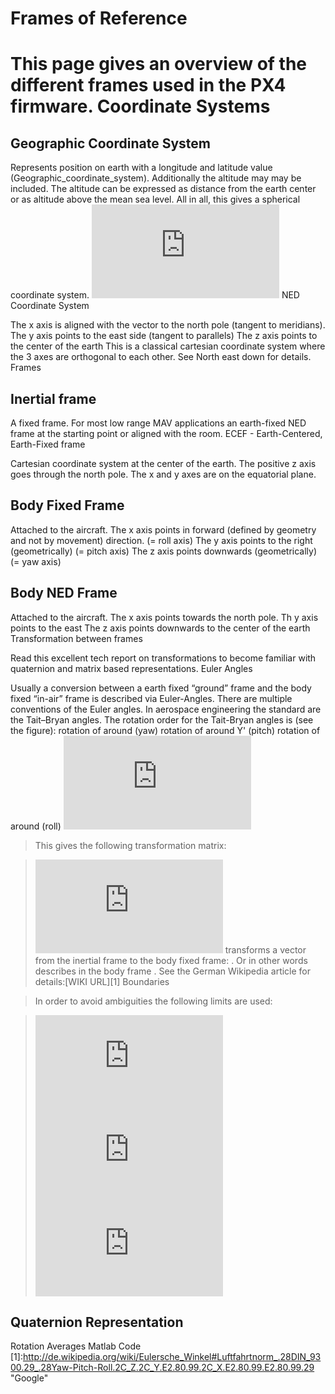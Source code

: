 Frames of Reference
==============
This page gives an overview of the different frames used in the PX4 firmware.
Coordinate Systems
==============

Geographic Coordinate System
---------------------------
Represents position on earth with a longitude and latitude value (Geographic_coordinate_system). Additionally the altitude may may be included. The altitude can be expressed as distance from the earth center or as altitude above the mean sea level. All in all, this gives a spherical coordinate system.
![coordinate](https://pixhawk.org/lib/exe/fetch.php?tok=0b3ee3&media=http%3A%2F%2Fupload.wikimedia.org%2Fwikipedia%2Fcommons%2Fthumb%2F6%2F62%2FLatitude_and_Longitude_of_the_Earth.svg%2F652px-Latitude_and_Longitude_of_the_Earth.svg.png)
NED Coordinate System

The x axis is aligned with the vector to the north pole (tangent to meridians).
The y axis points to the east side (tangent to parallels)
The z axis points to the center of the earth
This is a classical cartesian coordinate system where the 3 axes are orthogonal to each other.
See North east down for details.
Frames

Inertial frame
---------------------------
A fixed frame. For most low range MAV applications an earth-fixed NED frame at the starting point or aligned with the room.
ECEF - Earth-Centered, Earth-Fixed frame

Cartesian coordinate system at the center of the earth. The positive z axis goes through the north pole. The x and y axes are on the equatorial plane.

Body Fixed Frame
---------------------------
Attached to the aircraft.
The x axis points in forward (defined by geometry and not by movement) direction. (= roll axis)
The y axis points to the right (geometrically) (= pitch axis)
The z axis points downwards (geometrically) (= yaw axis)

Body NED Frame
---------------------------
Attached to the aircraft.
The x axis points towards the north pole.
Th y axis points to the east
The z axis points downwards to the center of the earth
Transformation between frames

Read this excellent tech report on transformations to become familiar with quaternion and matrix based representations.
Euler Angles

Usually a conversion between a earth fixed “ground” frame and the body fixed “in-air” frame is described via Euler-Angles. There are multiple conventions of the Euler angles. In aerospace engineering the standard are the Tait–Bryan angles. The rotation order for the Tait-Bryan angles is  (see the figure):
rotation of  around  (yaw)
rotation of  around Y' (pitch)
rotation of  around  (roll)
![rotation](https://pixhawk.org/lib/exe/fetch.php?tok=de1983&media=http%3A%2F%2Fmrechte.free.fr%2Fpx4%2FLagewinkel-Drehung2.png)
>This gives the following transformation matrix:

>![rotation matrix](https://pixhawk.org/lib/exe/fetch.php?media=wiki:latex:/img370b7b538e045463b478370f80ec238e.png)
 transforms a vector from the inertial frame to the body fixed frame: . Or in other words  describes  in the body frame .
>See the German Wikipedia article for details:[WIKI URL][1]
Boundaries

>In order to avoid ambiguities the following limits are used:

>![theta](https://pixhawk.org/lib/exe/fetch.php?media=wiki:latex:/imgca216094d11d752ea37d852fd0bd3bb5.png)
>![fin](https://pixhawk.org/lib/exe/fetch.php?media=wiki:latex:/img8788e69d4828770129160ebf916c32c8.png)
>![fine](https://pixhawk.org/lib/exe/fetch.php?media=wiki:latex:/img1ec8194a0a6f561e9c3ff500cc37596d.png)


Quaternion Representation
---------------------------
Rotation Averages
Matlab Code
[1]:http://de.wikipedia.org/wiki/Eulersche_Winkel#Luftfahrtnorm_.28DIN_9300.29_.28Yaw-Pitch-Roll.2C_Z.2C_Y.E2.80.99.2C_X.E2.80.99.E2.80.99.29 "Google"

